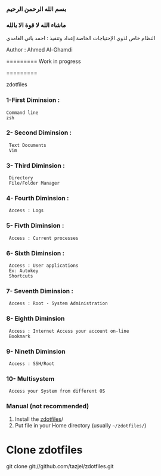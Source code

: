 


### بسم الله الرحمن الرحيم
### ماشاء الله لا قوة الا بالله

النظام خاص لذوي الإحتياجات الخاصة
إعداد وتنفيذ : احمد باني الغامدي

Author : Ahmed Al-Ghamdi

=========
Work in progress

=========


zdotfiles

### 1-First Diminsion :
    Command line
    zsh

### 2- Second Diminsion :
     Text Documents
     Vim

### 3- Third Diminsion :
     Directory
     File/Folder Manager

### 4- Fourth Diminsion :
     Access : Logs

### 5- Fivth Diminsion :
     Access : Current processes
### 6- Sixth Diminsion :
     Access : User applications
     Ex: Autokey
     Shortcuts

### 7- Seventh Diminsion :
     Access : Root - System Administration
### 8- Eighth Diminsion
     Access : Internet Access your account on-line
     Bookmark

### 9- Nineth Diminsion
     Access : SSH/Root
### 10- Multisystem
     Access your System from different OS

### Manual (not recommended)

1. Install the
   [zdotfiles](https://github.com/tazjel/zdotfiles.git)/
2. Put file in your Home directory (usually `~/zdotfiles/`)

# Clone zdotfiles
git clone git://github.com/tazjel/zdotfiles.git



